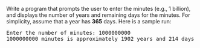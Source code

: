 Write a program that prompts the user to enter the minutes (e.g., 1 billion), and displays the number of years and remaining days for the minutes. For simplicity, assume that a year has **365** days. Here is a sample run:  
  
<pre>
Enter the number of minutes: 1000000000
1000000000 minutes is approximately 1902 years and 214 days
</pre>